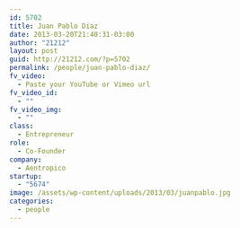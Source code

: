 ```yaml
---
id: 5702
title: Juan Pablo Diaz
date: 2013-03-20T21:40:31-03:00
author: "21212"
layout: post
guid: http://21212.com/?p=5702
permalink: /people/juan-pablo-diaz/
fv_video:
  - Paste your YouTube or Vimeo url
fv_video_id:
  - ""
fv_video_img:
  - ""
class:
  - Entrepreneur
role:
  - Co-Founder
company:
  - Aentropico
startup:
  - "5674"
image: /assets/wp-content/uploads/2013/03/juanpablo.jpg
categories:
  - people
---
```

